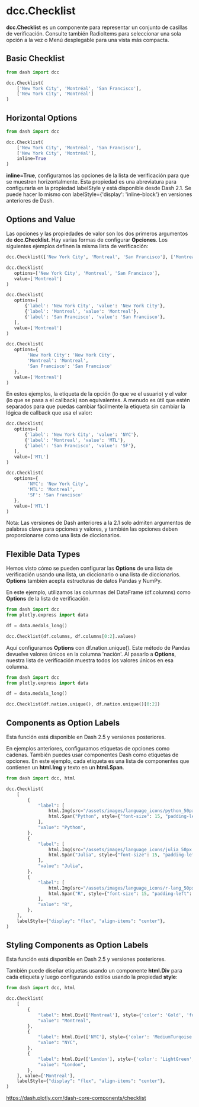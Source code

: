 # dcc.Checklist

**dcc.Checklist** es un componente para representar un conjunto de casillas de verificación. Consulte también RadioItems para seleccionar una sola opción a la vez o Menú desplegable para una vista más compacta.

## Basic Checklist

```python
from dash import dcc

dcc.Checklist(
    ['New York City', 'Montréal', 'San Francisco'],
    ['New York City', 'Montréal']
)
```

## Horizontal Options

```python
from dash import dcc

dcc.Checklist(
    ['New York City', 'Montréal', 'San Francisco'],
    ['New York City', 'Montréal'],
    inline=True
)
```

**inline=True**, configuramos las opciones de la lista de verificación para que se muestren horizontalmente. Esta propiedad es una abreviatura para configurarla en la propiedad labelStyle y está disponible desde Dash 2.1. Se puede hacer lo mismo con labelStyle={'display': 'inline-block'} en versiones anteriores de Dash.

## Options and Value

Las opciones y las propiedades de valor son los dos primeros argumentos de **dcc.Checklist**. Hay varias formas de configurar **Opciones**. Los siguientes ejemplos definen la misma lista de verificación:

```python
dcc.Checklist(['New York City', 'Montreal', 'San Francisco'], ['Montreal'])
```

```python
dcc.Checklist(
   options=['New York City', 'Montreal', 'San Francisco'],
   value=['Montreal']
)
```

```python
dcc.Checklist(
   options=[
       {'label': 'New York City', 'value': 'New York City'},
       {'label': 'Montreal', 'value': 'Montreal'},
       {'label': 'San Francisco', 'value': 'San Francisco'},
   ],
   value=['Montreal']
)
```

```python
dcc.Checklist(
   options={
        'New York City': 'New York City',
        'Montreal': 'Montreal',
        'San Francisco': 'San Francisco'
   },
   value=['Montreal']
)
```

En estos ejemplos, la etiqueta de la opción (lo que ve el usuario) y el valor (lo que se pasa a el callback) son equivalentes. A menudo es útil que estén separados para que puedas cambiar fácilmente la etiqueta sin cambiar la lógica de callback que usa el valor:

```python
dcc.Checklist(
   options=[
       {'label': 'New York City', 'value': 'NYC'},
       {'label': 'Montreal', 'value': 'MTL'},
       {'label': 'San Francisco', 'value': 'SF'},
   ],
   value=['MTL']
)
```

```python
dcc.Checklist(
   options={
        'NYC': 'New York City',
        'MTL': 'Montreal',
        'SF': 'San Francisco'
   },
   value=['MTL']
)
```

Nota: Las versiones de Dash anteriores a la 2.1 solo admiten argumentos de palabras clave para opciones y valores, y también las opciones deben proporcionarse como una lista de diccionarios.

## Flexible Data Types

Hemos visto cómo se pueden configurar las **Options** de una lista de verificación usando una lista, un diccionario o una lista de diccionarios. **Options** también acepta estructuras de datos Pandas y NumPy.

En este ejemplo, utilizamos las columnas del DataFrame (df.columns) como **Options** de la lista de verificación.

```python
from dash import dcc
from plotly.express import data

df = data.medals_long()

dcc.Checklist(df.columns, df.columns[0:2].values)
```

Aquí configuramos **Options** con df.nation.unique(). Este método de Pandas devuelve valores únicos en la columna 'nación'. Al pasarlo a **Options**, nuestra lista de verificación muestra todos los valores únicos en esa columna.

```python
from dash import dcc
from plotly.express import data

df = data.medals_long()

dcc.Checklist(df.nation.unique(), df.nation.unique()[0:2])
```

## Components as Option Labels

Esta función está disponible en Dash 2.5 y versiones posteriores.

En ejemplos anteriores, configuramos etiquetas de opciones como cadenas. También puedes usar componentes Dash como etiquetas de opciones. En este ejemplo, cada etiqueta es una lista de componentes que contienen un **html.Img** y texto en un **html.Span**.

```python
from dash import dcc, html

dcc.Checklist(
    [
        {
            "label": [
                html.Img(src="/assets/images/language_icons/python_50px.svg"),
                html.Span("Python", style={"font-size": 15, "padding-left": 10}),
            ],
            "value": "Python",
        },
        {
            "label": [
                html.Img(src="/assets/images/language_icons/julia_50px.svg"),
                html.Span("Julia", style={"font-size": 15, "padding-left": 10}),
            ],
            "value": "Julia",
        },
        {
            "label": [
                html.Img(src="/assets/images/language_icons/r-lang_50px.svg"),
                html.Span("R", style={"font-size": 15, "padding-left": 10}),
            ],
            "value": "R",
        },
    ],
    labelStyle={"display": "flex", "align-items": "center"},
)

```

## Styling Components as Option Labels

Esta función está disponible en Dash 2.5 y versiones posteriores.

También puede diseñar etiquetas usando un componente **html.Div** para cada etiqueta y luego configurando estilos usando la propiedad **style**:

```python
from dash import dcc, html

dcc.Checklist(
    [
        {
            "label": html.Div(['Montreal'], style={'color': 'Gold', 'font-size': 20}),
            "value": "Montreal",
        },
        {
            "label": html.Div(['NYC'], style={'color': 'MediumTurqoise', 'font-size': 20}),
            "value": "NYC",
        },
        {
            "label": html.Div(['London'], style={'color': 'LightGreen', 'font-size': 20}),
            "value": "London",
        },
    ], value=['Montreal'],
    labelStyle={"display": "flex", "align-items": "center"},
)

```

https://dash.plotly.com/dash-core-components/checklist

